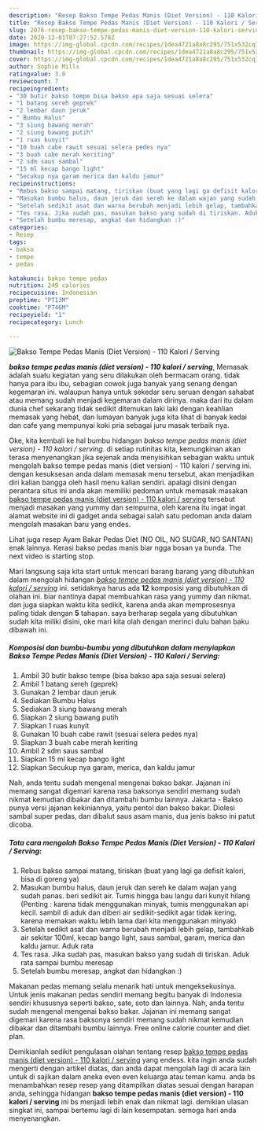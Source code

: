 ```yaml
---
description: "Resep Bakso Tempe Pedas Manis (Diet Version) - 110 Kalori / Serving Lezat"
title: "Resep Bakso Tempe Pedas Manis (Diet Version) - 110 Kalori / Serving Lezat"
slug: 2076-resep-bakso-tempe-pedas-manis-diet-version-110-kalori-serving-lezat
date: 2020-12-01T07:27:52.578Z
image: https://img-global.cpcdn.com/recipes/1dea4721a8a8c295/751x532cq70/bakso-tempe-pedas-manis-diet-version-110-kalori-serving-foto-resep-utama.jpg
thumbnail: https://img-global.cpcdn.com/recipes/1dea4721a8a8c295/751x532cq70/bakso-tempe-pedas-manis-diet-version-110-kalori-serving-foto-resep-utama.jpg
cover: https://img-global.cpcdn.com/recipes/1dea4721a8a8c295/751x532cq70/bakso-tempe-pedas-manis-diet-version-110-kalori-serving-foto-resep-utama.jpg
author: Sophie Mills
ratingvalue: 3.8
reviewcount: 7
recipeingredient:
- "30 butir bakso tempe bisa bakso apa saja sesuai selera"
- "1 batang sereh geprek"
- "2 lembar daun jeruk"
- " Bumbu Halus"
- "3 siung bawang merah"
- "2 siung bawang putih"
- "1 ruas kunyit"
- "10 buah cabe rawit sesuai selera pedes nya"
- "3 buah cabe merah keriting"
- "2 sdm saus sambal"
- "15 ml kecap bango light"
- "Secukup nya garam merica dan kaldu jamur"
recipeinstructions:
- "Rebus bakso sampai matang, tiriskan (buat yang lagi ga defisit kalori, bisa di goreng ya)"
- "Masukan bumbu halus, daun jeruk dan sereh ke dalam wajan yang sudah panas. beri sedikit air. Tumis hingga bau langu dari kunyit hilang (Penting : karena tidak menggunakan minyak, tumis menggunakan api kecil. sambil di aduk dan diberi air sedikit-sedikit agar tidak kering. karena memakan waktu lebih lama dari kita menggunakan minyak)"
- "Setelah sedikit asat dan warna berubah menjadi lebih gelap, tambahkab air sekitar 100ml, kecap bango light, saus sambal, garam, merica dan kaldu jamur. Aduk rata"
- "Tes rasa. Jika sudah pas, masukan bakso yang sudah di tiriskan. Aduk rata sampai bumbu meresap"
- "Setelah bumbu meresap, angkat dan hidangkan :)"
categories:
- Resep
tags:
- bakso
- tempe
- pedas

katakunci: bakso tempe pedas 
nutrition: 249 calories
recipecuisine: Indonesian
preptime: "PT13M"
cooktime: "PT46M"
recipeyield: "1"
recipecategory: Lunch

---
```



![Bakso Tempe Pedas Manis (Diet Version) - 110 Kalori / Serving](https://img-global.cpcdn.com/recipes/1dea4721a8a8c295/751x532cq70/bakso-tempe-pedas-manis-diet-version-110-kalori-serving-foto-resep-utama.jpg)

<b><i>bakso tempe pedas manis (diet version) - 110 kalori / serving</i></b>, Memasak adalah suatu kegiatan yang seru dilakukan oleh bermacam orang. tidak hanya para ibu ibu, sebagian cowok juga banyak yang senang dengan kegemaran ini. walaupun hanya untuk sekedar seru seruan dengan sahabat atau memang sudah menjadi kegemaran dalam dirinya. maka dari itu dalam dunia chef sekarang tidak sedikit ditemukan laki laki dengan keahlian memasak yang hebat, dan lumayan banyak juga kita lihat di banyak kedai dan cafe yang mempunyai koki pria sebagai juru masak terbaik nya.

Oke, kita kembali ke hal bumbu hidangan <i>bakso tempe pedas manis (diet version) - 110 kalori / serving</i>. di setiap rutinitas kita, kemungkinan akan terasa menyenangkan jika sejenak anda menyisihkan sebagian waktu untuk mengolah bakso tempe pedas manis (diet version) - 110 kalori / serving ini. dengan kesuksesan anda dalam memasak menu tersebut, akan menjadikan diri kalian bangga oleh hasil menu kalian sendiri. apalagi disini dengan perantara situs ini anda akan memiliki pedoman untuk memasak masakan <u>bakso tempe pedas manis (diet version) - 110 kalori / serving</u> tersebut menjadi masakan yang yummy dan sempurna, oleh karena itu ingat ingat alamat website ini di gadget anda sebagai salah satu pedoman anda dalam mengolah masakan baru yang endes.

Lihat juga resep Ayam Bakar Pedas Diet (NO OIL, NO SUGAR, NO SANTAN) enak lainnya. Kerasi bakso pedas manis biar ngga bosan ya bunda. The next video is starting stop.


Mari langsung saja kita start untuk mencari barang barang yang dibutuhkan dalam mengolah hidangan <u><i>bakso tempe pedas manis (diet version) - 110 kalori / serving</i></u> ini. setidaknya harus ada <b>12</b> komposisi yang dibutuhkan di olahan ini. biar nantinya dapat membuahkan rasa yang yummy dan nikmat. dan juga siapkan waktu kita sedikit, karena anda akan memprosesnya paling tidak dengan <b>5</b> tahapan. saya berharap segala yang dibutuhkan sudah kita miliki disini, oke mari kita olah dengan merinci dulu bahan baku dibawah ini.

<!--inarticleads1-->

##### Komposisi dan bumbu-bumbu yang dibutuhkan dalam menyiapkan Bakso Tempe Pedas Manis (Diet Version) - 110 Kalori / Serving:

1. Ambil 30 butir bakso tempe (bisa bakso apa saja sesuai selera)
1. Ambil 1 batang sereh (geprek)
1. Gunakan 2 lembar daun jeruk
1. Sediakan  Bumbu Halus
1. Sediakan 3 siung bawang merah
1. Siapkan 2 siung bawang putih
1. Siapkan 1 ruas kunyit
1. Gunakan 10 buah cabe rawit (sesuai selera pedes nya)
1. Siapkan 3 buah cabe merah keriting
1. Ambil 2 sdm saus sambal
1. Siapkan 15 ml kecap bango light
1. Siapkan Secukup nya garam, merica, dan kaldu jamur


Nah, anda tentu sudah mengenal mengenai bakso bakar. Jajanan ini memang sangat digemari karena rasa baksonya sendiri memang sudah nikmat kemudian dibakar dan ditambahi bumbu lainnya. Jakarta - Bakso punya versi jajanan kekiniannya, yaitu pentol dan bakso bakar. Diolesi sambal super pedas, dan dibalut saus asam manis, dua jenis bakso ini patut dicoba. 

<!--inarticleads2-->

##### Tata cara mengolah Bakso Tempe Pedas Manis (Diet Version) - 110 Kalori / Serving:

1. Rebus bakso sampai matang, tiriskan (buat yang lagi ga defisit kalori, bisa di goreng ya)
1. Masukan bumbu halus, daun jeruk dan sereh ke dalam wajan yang sudah panas. beri sedikit air. Tumis hingga bau langu dari kunyit hilang (Penting : karena tidak menggunakan minyak, tumis menggunakan api kecil. sambil di aduk dan diberi air sedikit-sedikit agar tidak kering. karena memakan waktu lebih lama dari kita menggunakan minyak)
1. Setelah sedikit asat dan warna berubah menjadi lebih gelap, tambahkab air sekitar 100ml, kecap bango light, saus sambal, garam, merica dan kaldu jamur. Aduk rata
1. Tes rasa. Jika sudah pas, masukan bakso yang sudah di tiriskan. Aduk rata sampai bumbu meresap
1. Setelah bumbu meresap, angkat dan hidangkan :)


Makanan pedas memang selalu menarik hati untuk mengeksekusinya. Untuk jenis makanan pedas sendiri memang begitu banyak di Indonesia sendiri khususnya seperti bakso, sate, soto dan lainnya. Nah, anda tentu sudah mengenal mengenai bakso bakar. Jajanan ini memang sangat digemari karena rasa baksonya sendiri memang sudah nikmat kemudian dibakar dan ditambahi bumbu lainnya. Free online calorie counter and diet plan. 

Demikianlah sedikit pengulasan olahan tentang resep <u>bakso tempe pedas manis (diet version) - 110 kalori / serving</u> yang endess. kita ingin anda sudah mengerti dengan artikel diatas, dan anda dapat mengolah lagi di acara lain untuk di sajikan dalam aneka even even keluarga atau teman kamu. anda bs menambahkan resep resep yang ditampilkan diatas sesuai dengan harapan anda, sehingga hidangan <b>bakso tempe pedas manis (diet version) - 110 kalori / serving</b> ini bs menjadi lebih enak dan nikmat lagi. demikian ulasan singkat ini, sampai bertemu lagi di lain kesempatan. semoga hari anda menyenangkan.
